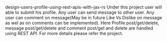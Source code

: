 design-users-profile-using-rest-apis-with-jax-rs
Under this project user will able to submit his profile. Any user can send message to other user. Any user can comment on message(May be in future Like Vs Dislike on message as wel as on comments can be implemented). Here Profile post/get/delete, message post/get/delete and comment post/get and delete are handled using REST API. For more details please refer the project.
